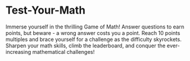 # Test-Your-Math
Immerse yourself in the thrilling Game of Math! Answer questions to earn points, but beware - a wrong answer costs you a point. Reach 10 points multiples  and brace yourself for a challenge as the difficulty skyrockets. Sharpen your math skills, climb the leaderboard, and conquer the ever-increasing mathematical challenges!
